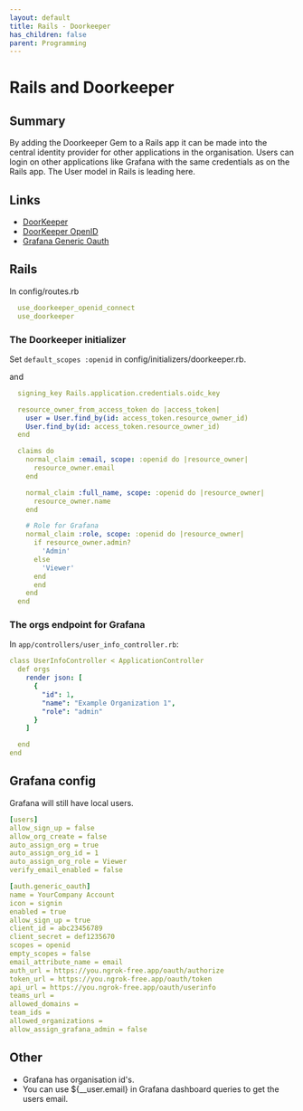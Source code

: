 ```yaml
---
layout: default
title: Rails - Doorkeeper
has_children: false
parent: Programming
---
```


# Rails and Doorkeeper

## Summary

By adding the Doorkeeper Gem to a Rails app it can be made into the central identity provider for other applications in the organisation.
Users can login on other applications like Grafana with the same credentials as on the Rails app. The User model in Rails is
leading here.

## Links

- [DoorKeeper](https://github.com/doorkeeper-gem/doorkeeper)
- [DoorKeeper OpenID](https://github.com/doorkeeper-gem/doorkeeper-openid_connect)
- [Grafana Generic Oauth](https://grafana.com/docs/grafana/latest/setup-grafana/configure-security/configure-authentication/generic-oauth/)


## Rails


In config/routes.rb

```yaml
  use_doorkeeper_openid_connect
  use_doorkeeper
```

### The Doorkeeper initializer

Set `default_scopes :openid` in config/initializers/doorkeeper.rb.

and

```yaml
  signing_key Rails.application.credentials.oidc_key

  resource_owner_from_access_token do |access_token|
    user = User.find_by(id: access_token.resource_owner_id)
    User.find_by(id: access_token.resource_owner_id)
  end

  claims do
    normal_claim :email, scope: :openid do |resource_owner|
      resource_owner.email
    end

    normal_claim :full_name, scope: :openid do |resource_owner|
      resource_owner.name
    end

    # Role for Grafana
    normal_claim :role, scope: :openid do |resource_owner|
      if resource_owner.admin?
        'Admin'
      else
        'Viewer'
      end
      end
    end
  end

```

### The orgs endpoint for Grafana

In `app/controllers/user_info_controller.rb`:

```yaml
class UserInfoController < ApplicationController
  def orgs
    render json: [
      {
        "id": 1,
        "name": "Example Organization 1",
        "role": "admin"
      }
    ]

  end
end
```

## Grafana config

Grafana will still have local users.

```yaml
[users]
allow_sign_up = false
allow_org_create = false
auto_assign_org = true
auto_assign_org_id = 1
auto_assign_org_role = Viewer
verify_email_enabled = false

[auth.generic_oauth]
name = YourCompany Account
icon = signin
enabled = true
allow_sign_up = true
client_id = abc23456789
client_secret = def1235670
scopes = openid
empty_scopes = false
email_attribute_name = email
auth_url = https://you.ngrok-free.app/oauth/authorize
token_url = https://you.ngrok-free.app/oauth/token
api_url = https://you.ngrok-free.app/oauth/userinfo
teams_url =
allowed_domains =
team_ids =
allowed_organizations =
allow_assign_grafana_admin = false
```

## Other

- Grafana has organisation id's.
- You can use ${__user.email} in Grafana dashboard queries to get the users email.

